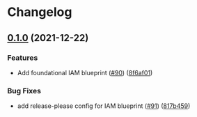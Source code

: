 # Changelog

## [0.1.0](https://www.github.com/GoogleCloudPlatform/blueprints/compare/iam-foundation-blueprint-v0.0.1...iam-foundation-blueprint-v0.1.0) (2021-12-22)


### Features

* Add foundational IAM blueprint ([#90](https://www.github.com/GoogleCloudPlatform/blueprints/issues/90)) ([8f6af01](https://www.github.com/GoogleCloudPlatform/blueprints/commit/8f6af01745ce1b5f1e8f7b6dbaf1102a3a46feab))


### Bug Fixes

* add release-please config for IAM blueprint ([#91](https://www.github.com/GoogleCloudPlatform/blueprints/issues/91)) ([817b459](https://www.github.com/GoogleCloudPlatform/blueprints/commit/817b459160e7633f6cdf34d8282afbf9f0b6a8ed))
